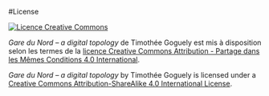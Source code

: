 #License

<a rel="license" href="http://creativecommons.org/licenses/by-sa/4.0/"><img alt="Licence Creative Commons" style="border-width:0" src="https://i.creativecommons.org/l/by-sa/4.0/80x15.png" /></a><br />

<em xmlns:dct="http://purl.org/dc/terms/" property="dct:title">Gare du Nord – a digital topology</em> de <span xmlns:cc="http://creativecommons.org/ns#" property="cc:attributionName">Timothée Goguely</span> est mis à disposition selon les termes de la <a rel="license" href="http://creativecommons.org/licenses/by-sa/4.0/">licence Creative Commons Attribution - Partage dans les Mêmes Conditions 4.0 International</a>.

<em xmlns:dct="http://purl.org/dc/terms/" property="dct:title">Gare du Nord – a digital topology</em> by <span xmlns:cc="http://creativecommons.org/ns#" property="cc:attributionName">Timothée Goguely</span> is licensed under a <a rel="license" href="http://creativecommons.org/licenses/by-sa/4.0/">Creative Commons Attribution-ShareAlike 4.0 International License</a>.
